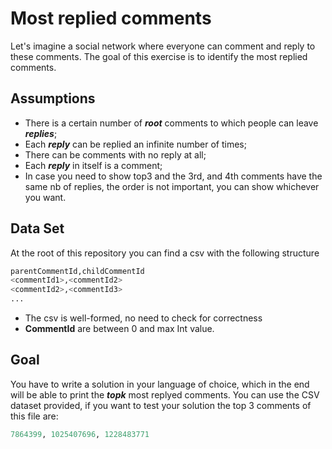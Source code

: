# Most replied comments

Let's imagine a social network where everyone can comment and reply to these comments. The goal of this exercise is to identify the most replied comments. 


## Assumptions

- There is a certain number of ***root*** comments to which people can leave ***replies***;
- Each ***reply*** can be replied an infinite number of times;
- There can be comments with no reply at all;
- Each ***reply*** in itself is a comment;
- In case you need to show top3 and the 3rd, and 4th comments have the same nb of replies, the order is not important, you can show whichever you want.


## Data Set
At the root of this repository you can find a csv with the following structure

```python
parentCommentId,childCommentId
<commentId1>,<commentId2>
<commentId2>,<commentId3>
...

```
- The csv is well-formed, no need to check for correctness
- **CommentId** are between 0 and max Int value.


## Goal
You have to write a solution in your language of choice, which in the end will be able to print the ***topk*** most replyed comments. You can use the CSV dataset provided, if you want to test your solution the top 3 comments of this file are:

```python
7864399, 1025407696, 1228483771

```
